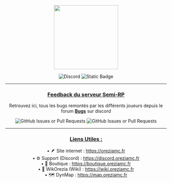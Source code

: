 <ins><p align="center"><img style="height:200px" src="https://oreziamc.fr/img/logo.png"></p>
<p align="center"><img alt="Discord" src="https://img.shields.io/discord/778624251833221120?style=for-the-badge&logo=discord&logoColor=white&labelColor=6A7EC2&color=7389D8"> <img alt="Static Badge" src="https://img.shields.io/badge/semirp-2.9.2-blue?style=for-the-badge&logo=codecrafters&logoColor=white&labelColor=78b883&color=d9c0b1"></p>

---
### **<ins><p align="center">Feedback du serveur Semi-RP</p>**
<p align="center">Retrouvez ici, tous les bugs remontés par les différents joueurs depuis le forum <b><a href="https://discord.com/channels/778624251833221120/1231767083172237373">Bugs</a></b> sur discord</p>
<p align="center"><img alt="GitHub Issues or Pull Requests" src="https://img.shields.io/github/issues/Orezia/SemiRP?style=for-the-badge"> <img alt="GitHub Issues or Pull Requests" src="https://img.shields.io/github/issues-closed/Orezia/SemiRP?style=for-the-badge&color=red"></p>

---
### **<ins><p align="center">Liens Utiles :</p>**

<p align="center">• 🪶 Site internet : <a href="https://oreziamc.fr">https://oreziamc.fr</a><br>
• ⚙️ Support (Discord) : <a href="https://discord.oreziamc.fr">https://discord.oreziamc.fr</a><br>
• 💎 Boutique : <a href="https://boutique.oreziamc.fr">https://boutique.oreziamc.fr</a><br>
• 📖 WikOrezia (Wiki) : <a href="https://wiki.oreziamc.fr">https://wiki.oreziamc.fr</a><br>
• 🗺️ DynMap : <a href="https://map.oreziamc.fr">https://map.oreziamc.fr</a></p>



